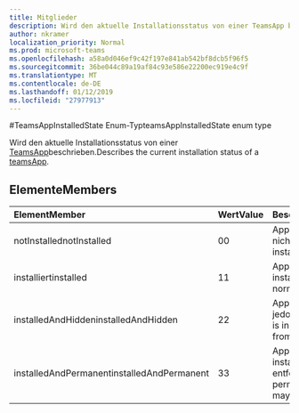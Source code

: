 ```yaml
---
title: Mitglieder
description: Wird den aktuelle Installationsstatus von einer TeamsApp beschrieben.
author: nkramer
localization_priority: Normal
ms.prod: microsoft-teams
ms.openlocfilehash: a58a0d046ef9c42f197e841ab542bf8dcb5f96f5
ms.sourcegitcommit: 36be044c89a19af84c93e586e22200ec919e4c9f
ms.translationtype: MT
ms.contentlocale: de-DE
ms.lasthandoff: 01/12/2019
ms.locfileid: "27977913"
---
```

#<a name="teamsappinstalledstate-enum-type"></a><span data-ttu-id="b1dee-103">TeamsAppInstalledState Enum-Typ</span><span class="sxs-lookup"><span data-stu-id="b1dee-103">teamsAppInstalledState enum type</span></span>



<span data-ttu-id="b1dee-104">Wird den aktuelle Installationsstatus von einer [TeamsApp](teamsapp.md)beschrieben.</span><span class="sxs-lookup"><span data-stu-id="b1dee-104">Describes the current installation status of a [teamsApp](teamsapp.md).</span></span>

## <a name="members"></a><span data-ttu-id="b1dee-105">Elemente</span><span class="sxs-lookup"><span data-stu-id="b1dee-105">Members</span></span>

| <span data-ttu-id="b1dee-106">Element</span><span class="sxs-lookup"><span data-stu-id="b1dee-106">Member</span></span> | <span data-ttu-id="b1dee-107">Wert</span><span class="sxs-lookup"><span data-stu-id="b1dee-107">Value</span></span>| <span data-ttu-id="b1dee-108">Beschreibung</span><span class="sxs-lookup"><span data-stu-id="b1dee-108">Description</span></span> |
|:---------------|:--------|:----------|
|<span data-ttu-id="b1dee-109">notInstalled</span><span class="sxs-lookup"><span data-stu-id="b1dee-109">notInstalled</span></span>|<span data-ttu-id="b1dee-110">0</span><span class="sxs-lookup"><span data-stu-id="b1dee-110">0</span></span>|<span data-ttu-id="b1dee-111">App wird an das Team nicht installiert.</span><span class="sxs-lookup"><span data-stu-id="b1dee-111">App is not installed to team.</span></span>|
|<span data-ttu-id="b1dee-112">installiert</span><span class="sxs-lookup"><span data-stu-id="b1dee-112">installed</span></span>|<span data-ttu-id="b1dee-113">1</span><span class="sxs-lookup"><span data-stu-id="b1dee-113">1</span></span>|<span data-ttu-id="b1dee-114">App wird normalerweise installiert.</span><span class="sxs-lookup"><span data-stu-id="b1dee-114">App is installed normally.</span></span>|
|<span data-ttu-id="b1dee-115">installedAndHidden</span><span class="sxs-lookup"><span data-stu-id="b1dee-115">installedAndHidden</span></span>|<span data-ttu-id="b1dee-116">2</span><span class="sxs-lookup"><span data-stu-id="b1dee-116">2</span></span>|<span data-ttu-id="b1dee-117">App wird installiert, jedoch ausgeblendet.</span><span class="sxs-lookup"><span data-stu-id="b1dee-117">App is installed but hidden from view.</span></span>|
|<span data-ttu-id="b1dee-118">installedAndPermanent</span><span class="sxs-lookup"><span data-stu-id="b1dee-118">installedAndPermanent</span></span>|<span data-ttu-id="b1dee-119">3</span><span class="sxs-lookup"><span data-stu-id="b1dee-119">3</span></span>|<span data-ttu-id="b1dee-120">App wird dauerhaft installiert und kann nicht entfernt werden.</span><span class="sxs-lookup"><span data-stu-id="b1dee-120">App is permanently installed and may not be removed.</span></span>|
